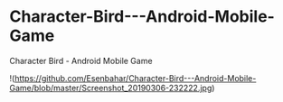 # Character-Bird---Android-Mobile-Game
Character Bird - Android Mobile Game 


!(https://github.com/Esenbahar/Character-Bird---Android-Mobile-Game/blob/master/Screenshot_20190306-232222.jpg)
